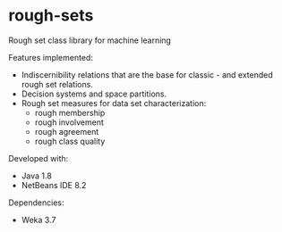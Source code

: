 # rough-sets
Rough set class library for machine learning

Features implemented:
- Indiscernibility relations that are the base for classic - and extended rough set relations. 
- Decision systems and space partitions.
- Rough set measures for data set characterization:
  * rough membership
  * rough involvement
  * rough agreement
  * rough class quality
  
Developed with:
- Java 1.8
- NetBeans IDE 8.2

Dependencies:
- Weka 3.7
  
  
